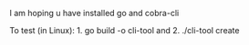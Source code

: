 I am hoping u have installed go and cobra-cli


To test (in Linux): 1.  go build -o cli-tool
and 2.  ./cli-tool create